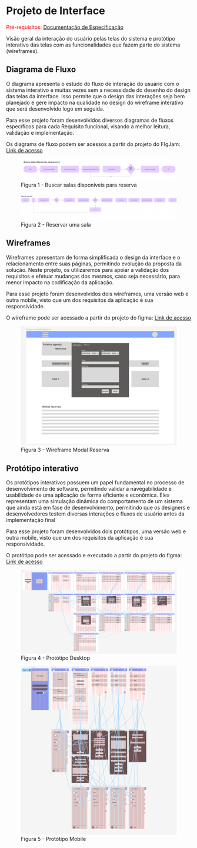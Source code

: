 
# Projeto de Interface

<span style="color:red">Pré-requisitos: <a href="2-Especificação do Projeto.md"> Documentação de Especificação</a></span>

Visão geral da interação do usuário pelas telas do sistema e protótipo interativo das telas com as funcionalidades que fazem parte do sistema (wireframes).

## Diagrama de Fluxo

O diagrama apresenta o estudo do fluxo de interação do usuário com o sistema interativo e  muitas vezes sem a necessidade do desenho do design das telas da interface. Isso permite que o design das interações seja bem planejado e gere impacto na qualidade no design do wireframe interativo que será desenvolvido logo em seguida.

Para esse projeto foram desenvolvidos diversos diagramas de fluxos específicos para cada Requisito funcional, visando a melhor leitura, validação e implementação.

Os diagrams de fluxo podem ser acessos a partir do projeto do FIgJam: [Link de acesso](https://www.figma.com/file/9qTTg4WiJrPy7AhvAXZ88R/Untitled?type=whiteboard&node-id=0%3A1&t=pwMIwF4H7h6ENy7i-1)

<figure> 
  <img src="./img/buscar_sala_fluxo.png">
    <figcaption>Figura 1 - Buscar salas disponíveis para reserva</figcaption>
</figure> 

<figure> 
  <img src="./img/reservar_sala_fluxo.png">
    <figcaption>Figura 2 - Reservar uma sala</figcaption>
</figure> 

## Wireframes

Wireframes apresentam de forma simplificada o design da interface e o relacionamento entre suas páginas, permitindo evolução da proposta da solução. Neste projeto, os utilizaremos para apoiar a validação dos requisitos e efetuar mudanças dos mesmos, caso seja necessário, para menor impacto na codificação da aplicação.


Para esse projeto foram desenvolvidos dois wireframes, uma versão web e outra mobile, visto que um dos requisitos da aplicação é sua responsividade.

O wireframe pode ser acessado a partir do projeto do figma: [Link de acesso](https://www.figma.com/file/UqTVVayDzbH1Ix1MEd0Iw8/MeetingMate?type=design&node-id=0%3A1&mode=design&t=wV5rpgEiSKiy0fvk-1)

<figure> 
  <img src="./img/wireframe.png">
    <figcaption>Figura 3 - Wireframe Modal Reserva</figcaption>
</figure> 


## Protótipo interativo

Os protótipos interativos possuem um papel fundamental no processo de desenvolvimento de software, permitindo validar a navegabilidade e usabilidade de uma aplicação de forma eficiente e econômica. Eles representam uma simulação dinâmica do comportamento de um sistema que ainda está em fase de desenvolvimento, permitindo que os designers e desenvolvedores testem diversas interações e fluxos de usuário antes da implementação final

Para esse projeto foram desenvolvidos dois protótipos, uma versão web e outra mobile, visto que um dos requisitos da aplicação é sua responsividade.


O protótipo pode ser acessado e executado a partir do projeto do figma: [Link de acesso](https://www.figma.com/file/UqTVVayDzbH1Ix1MEd0Iw8/MeetingMate?type=design&node-id=0%3A1&mode=design&t=wV5rpgEiSKiy0fvk-1)

<figure> 
  <img src="./img/prototipo_desktop.png">
    <figcaption>Figura 4 - Protótipo Desktop</figcaption>
</figure> 

<figure> 
  <img src="./img/prototipo_mobile.png">
    <figcaption>Figura 5 - Protótipo Mobile</figcaption>
</figure> 